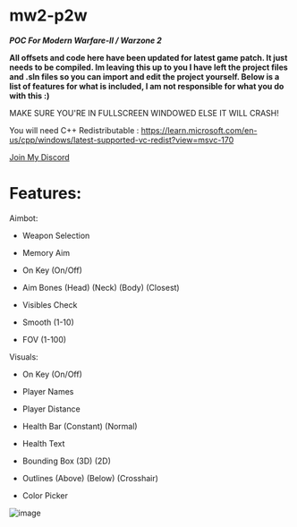 # mw2-p2w
***POC For Modern Warfare-II / Warzone 2***

**All offsets and code here have been updated for latest game patch. It just needs to be compiled. Im leaving this up to you I have left the project files and .sln files so you can import and edit the project yourself. Below is a list of features for what is included, I am not responsible for what you do with this :)**

MAKE SURE YOU'RE IN FULLSCREEN WINDOWED ELSE IT WILL CRASH!

You will need C++ Redistributable :
https://learn.microsoft.com/en-us/cpp/windows/latest-supported-vc-redist?view=msvc-170

[Join My Discord](https://discord.gg/pwnmy)


# Features: 

Aimbot:

- Weapon Selection

- Memory Aim

- On Key (On/Off)


- Aim Bones (Head) (Neck) (Body) (Closest)

- Visibles Check

- Smooth (1-10)

- FOV (1-100)

 Visuals:

- On Key (On/Off)

- Player Names

- Player Distance

- Health Bar (Constant) (Normal)

- Health Text

- Bounding Box (3D) (2D)

- Outlines (Above) (Below) (Crosshair)

- Color Picker



![image](https://user-images.githubusercontent.com/116767571/202581999-33dfde4a-e2ff-4dc1-b378-32e316180901.png)



